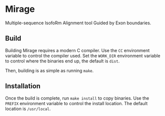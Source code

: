 # Mirage

Multiple-sequence IsofoRm Alignment tool Guided by Exon boundaries.

## Build

Building Mirage requires a modern C compiler. Use the `CC` environment variable
to control the compiler used. Set the `WORK_DIR` environment variable to control
where the binaries end up, the default is `dist`.

Then, building is as simple as running `make`.

## Installation

Once the build is complete, run `make install` to copy binaries. Use the
`PREFIX` environment variable to control the install location. The default
location is `/usr/local`.

